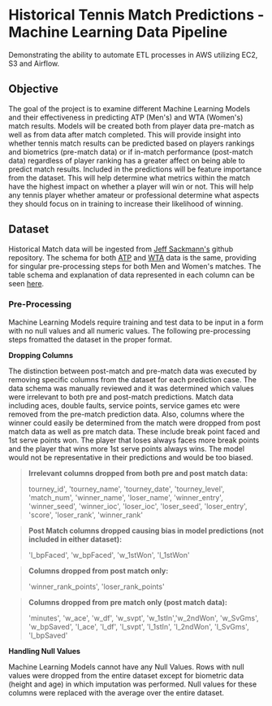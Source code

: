 # Historical Tennis Match Predictions - Machine Learning Data Pipeline
Demonstrating the ability to automate ETL processes in AWS utilizing EC2, S3 and Airflow.

## Objective
The goal of the project is to examine different Machine Learning Models and their effectiveness in predicting ATP (Men's) and WTA (Women's) match results.  Models will be created both from player data pre-match as well as from data after match completed.  This will provide insight into whether tennis match results can be predicted based on players rankings and biometrics (pre-match data) or if in-match performance (post-match data) regardless of player ranking has a greater affect on being able to predict match results.  Included in the predictions will be feature importance from the dataset.  This will help determine what metrics within the match have the highest impact on whether a player will win or not.  This will help any tennis player whether amateur or professional determine what aspects they should focus on in training to increase their likelihood of winning.

## Dataset
Historical Match data will be ingested from [Jeff Sackmann's](https://github.com/JeffSackmann) github repository.  The schema for both [ATP](https://github.com/JeffSackmann/tennis_atp) and [WTA](https://github.com/JeffSackmann/tennis_wta) data is the same, providing for singular pre-processing steps for both Men and Women's matches.  The table schema and explanation of data represented in each column can be seen [here](https://github.com/JeffSackmann/tennis_atp/blob/master/matches_data_dictionary.txt).

### Pre-Processing
Machine Learning Models require training and test data to be input in a form with no null values and all numeric values.  The following pre-processing steps fromatted the dataset in the proper format.

**Dropping Columns**

The distinction between post-match and pre-match data was executed by removing specific columns from the dataset for each prediction case.  The data schema was manually reviewed and it was determined which values were irrelevant to both pre and post-match predictions.  Match data including aces, double faults, service points, service games etc were removed from the pre-match prediction data.  Also, columns where the winner could easily be determined from the match were dropped from post match data as well as pre match data.  These include break point faced and 1st serve points won.  The player that loses always faces more break points and the player that wins more 1st serve points always wins.  The model would not be representative in their predictions and would be too biased.

>**Irrelevant columns dropped from both pre and post match data:**
>
>tourney_id', 'tourney_name', 'tourney_date', 'tourney_level', 'match_num', 'winner_name', 'loser_name', 'winner_entry', 'winner_seed', 'winner_ioc', 'loser_ioc', 'loser_seed', 'loser_entry', 'score', 'loser_rank', 'winner_rank'


>**Post Match columns dropped causing bias in model predictions (not included in either dataset):**
>
>'l_bpFaced', 'w_bpFaced', 'w_1stWon', 'l_1stWon'

>**Columns dropped from post match only:**
>
>'winner_rank_points',  'loser_rank_points'

>**Columns dropped from pre match only (post match data):**
>
>'minutes', 'w_ace', 'w_df', 'w_svpt', 'w_1stIn','w_2ndWon', 'w_SvGms', 'w_bpSaved', 'l_ace', 'l_df', 'l_svpt', 'l_1stIn', 'l_2ndWon', 'l_SvGms', 'l_bpSaved'

**Handling Null Values**

Machine Learning Models cannot have any Null Values.  Rows with null values were dropped from the entire dataset except for biometric data (height and age) in which imputation was performed.  Null values for these columns were replaced with the average over the entire dataset.




